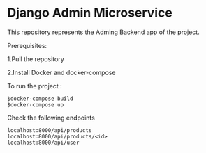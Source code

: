# Django Admin Microservice  

This repository represents the Adming Backend app of the project.

Prerequisites: 

1.Pull the repository

2.Install Docker and docker-compose


To run the project :

    $docker-compose build
    $docker-compose up

Check the following endpoints
    
    localhost:8000/api/products
    localhost:8000/api/products/<id>
    localhost:8000/api/user
    
